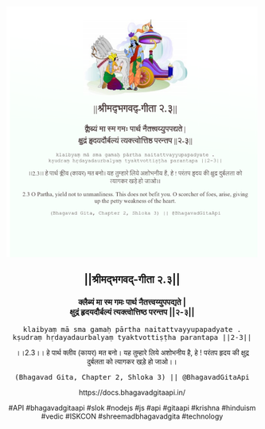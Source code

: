 <img src="../../asset/BG_2_3.png"/>
<center><h2>||श्रीमद्‍भगवद्‍-गीता २.३||</h2>
<h3>क्लैब्यं मा स्म गमः पार्थ नैतत्त्वय्युपपद्यते |<br/>क्षुद्रं हृदयदौर्बल्यं त्यक्त्वोत्तिष्ठ परन्तप ||२-३||</h3>
<pre>klaibyaṃ mā sma gamaḥ pārtha naitattvayyupapadyate .<br/>kṣudraṃ hṛdayadaurbalyaṃ tyaktvottiṣṭha parantapa ||2-3||</pre>
<p>।।2.3।। हे पार्थ क्लीव (कायर) मत बनो। यह तुम्हारे लिये अशोभनीय है, हे ! परंतप हृदय की क्षुद्र दुर्बलता को त्यागकर खड़े हो जाओ।।</p>
<pre>(Bhagavad Gita, Chapter 2, Shloka 3) || @BhagavadGitaApi</pre><p>https://docs.bhagavadgitaapi.in/</p><p>#API #bhagavadgitaapi #slok #nodejs #js #api #gitaapi #krishna #hinduism #vedic #ISKCON #shreemadbhagavadgita #technology</p></center>